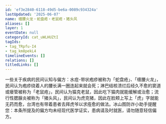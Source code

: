 ```yaml
---
id: 'ef3e2840-6118-49d5-be6a-0089c934324a'
lastUpdated: '2025-06-07'
name: 缠腰火龙・蛇盘疮・老鼠疮・猪头风
aliases: []
layer: 1
eventDate: null
categoryId: cat_uWLHUZtI
tagIds:
- tag_TRpfu-I4
- tag_km8pekL4
timelineEvents: []
relations: []
titledLinks: []
---
```

一些关于疾病的民间认知与偏方：水痘-带状疱疹被称为「蛇盘疮」、「缠腰火龙」，民间认为疱疹绕着人的腰长满一圈连起来就会死；淋巴结核溃烂后经久不愈的窦道或瘘管被称为「老鼠疮」，民间认为猫克老鼠，因此吃下猫肉就能缓解或治愈；流行性腮腺炎被称为「猪头风」，民间认为虎克猪，因此在脸颊上写上「虎」字就能无药而愈，台湾也有带着患者去拜虎爷以求痊愈的做法。冰山图防诈小助手提醒您：本条所提及的偏方均未经现代医学证实，患病请及时就医，请勿随意轻信偏方。
